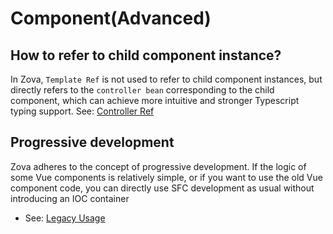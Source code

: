 # Component(Advanced)

## How to refer to child component instance?

In Zova, `Template Ref` is not used to refer to child component instances, but directly refers to the `controller bean` corresponding to the child component, which can achieve more intuitive and stronger Typescript typing support. See: [Controller Ref](../../vue/refs.md#controller-ref)

## Progressive development

Zova adheres to the concept of progressive development. If the logic of some Vue components is relatively simple, or if you want to use the old Vue component code, you can directly use SFC development as usual without introducing an IOC container

- See: [Legacy Usage](../../vue/legacy.md)

